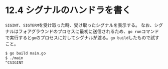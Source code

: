 # 12.4 シグナルのハンドラを書く
`SIGINT`、`SIGTERM`を受け取った時、受け取ったシグナルを表示する。
なお、シグナルはフォアグラウンドのプロセスに最初に送信されるため、`go run`コマンドで実行すると`go`のプロセスに対してシグナルが渡る。`go build`したもので試すこと。

```bash
$ go build main.go
$ ./main
^CSIGINT
```

